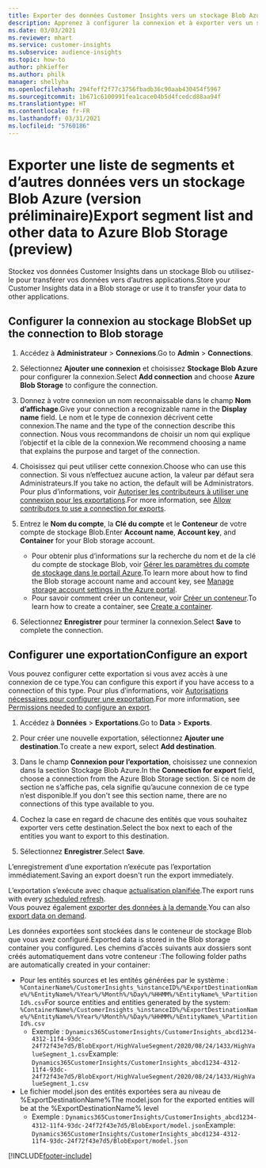 ```yaml
---
title: Exporter des données Customer Insights vers un stockage Blob Azure
description: Apprenez à configurer la connexion et à exporter vers un stockage Blob.
ms.date: 03/03/2021
ms.reviewer: mhart
ms.service: customer-insights
ms.subservice: audience-insights
ms.topic: how-to
author: phkieffer
ms.author: philk
manager: shellyha
ms.openlocfilehash: 294feff2f77c3756fbadb36c90aab430454f5967
ms.sourcegitcommit: 1b671c6100991fea1cace04b5d4fcedcd88aa94f
ms.translationtype: HT
ms.contentlocale: fr-FR
ms.lasthandoff: 03/31/2021
ms.locfileid: "5760186"
---
```

# <a name="export-segment-list-and-other-data-to-azure-blob-storage-preview"></a><span data-ttu-id="ccf45-103">Exporter une liste de segments et d’autres données vers un stockage Blob Azure (version préliminaire)</span><span class="sxs-lookup"><span data-stu-id="ccf45-103">Export segment list and other data to Azure Blob Storage (preview)</span></span>

<span data-ttu-id="ccf45-104">Stockez vos données Customer Insights dans un stockage Blob ou utilisez-le pour transférer vos données vers d’autres applications.</span><span class="sxs-lookup"><span data-stu-id="ccf45-104">Store your Customer Insights data in a Blob storage or use it to transfer your data to other applications.</span></span>

## <a name="set-up-the-connection-to-blob-storage"></a><span data-ttu-id="ccf45-105">Configurer la connexion au stockage Blob</span><span class="sxs-lookup"><span data-stu-id="ccf45-105">Set up the connection to Blob storage</span></span>

1. <span data-ttu-id="ccf45-106">Accédez à **Administrateur** > **Connexions**.</span><span class="sxs-lookup"><span data-stu-id="ccf45-106">Go to **Admin** > **Connections**.</span></span>

1. <span data-ttu-id="ccf45-107">Sélectionnez **Ajouter une connexion** et choisissez **Stockage Blob Azure** pour configurer la connexion.</span><span class="sxs-lookup"><span data-stu-id="ccf45-107">Select **Add connection** and choose **Azure Blob Storage** to configure the connection.</span></span>

1. <span data-ttu-id="ccf45-108">Donnez à votre connexion un nom reconnaissable dans le champ **Nom d’affichage**.</span><span class="sxs-lookup"><span data-stu-id="ccf45-108">Give your connection a recognizable name in the **Display name** field.</span></span> <span data-ttu-id="ccf45-109">Le nom et le type de connexion décrivent cette connexion.</span><span class="sxs-lookup"><span data-stu-id="ccf45-109">The name and the type of the connection describe this connection.</span></span> <span data-ttu-id="ccf45-110">Nous vous recommandons de choisir un nom qui explique l’objectif et la cible de la connexion.</span><span class="sxs-lookup"><span data-stu-id="ccf45-110">We recommend choosing a name that explains the purpose and target of the connection.</span></span>

1. <span data-ttu-id="ccf45-111">Choisissez qui peut utiliser cette connexion.</span><span class="sxs-lookup"><span data-stu-id="ccf45-111">Choose who can use this connection.</span></span> <span data-ttu-id="ccf45-112">Si vous n’effectuez aucune action, la valeur par défaut sera Administrateurs.</span><span class="sxs-lookup"><span data-stu-id="ccf45-112">If you take no action, the default will be Administrators.</span></span> <span data-ttu-id="ccf45-113">Pour plus d’informations, voir [Autoriser les contributeurs à utiliser une connexion pour les exportations](connections.md#allow-contributors-to-use-a-connection-for-exports).</span><span class="sxs-lookup"><span data-stu-id="ccf45-113">For more information, see [Allow contributors to use a connection for exports](connections.md#allow-contributors-to-use-a-connection-for-exports).</span></span>

1. <span data-ttu-id="ccf45-114">Entrez le **Nom du compte**, la **Clé du compte** et le **Conteneur** de votre compte de stockage Blob.</span><span class="sxs-lookup"><span data-stu-id="ccf45-114">Enter **Account name**, **Account key**, and **Container** for your Blob storage account.</span></span>
    - <span data-ttu-id="ccf45-115">Pour obtenir plus d’informations sur la recherche du nom et de la clé du compte de stockage Blob, voir [Gérer les paramètres du compte de stockage dans le portail Azure](/azure/storage/common/storage-account-manage).</span><span class="sxs-lookup"><span data-stu-id="ccf45-115">To learn more about how to find the Blob storage account name and account key, see [Manage storage account settings in the Azure portal](/azure/storage/common/storage-account-manage).</span></span>
    - <span data-ttu-id="ccf45-116">Pour savoir comment créer un conteneur, voir [Créer un conteneur](/azure/storage/blobs/storage-quickstart-blobs-portal#create-a-container).</span><span class="sxs-lookup"><span data-stu-id="ccf45-116">To learn how to create a container, see [Create a container](/azure/storage/blobs/storage-quickstart-blobs-portal#create-a-container).</span></span>

1. <span data-ttu-id="ccf45-117">Sélectionnez **Enregistrer** pour terminer la connexion.</span><span class="sxs-lookup"><span data-stu-id="ccf45-117">Select **Save** to complete the connection.</span></span> 

## <a name="configure-an-export"></a><span data-ttu-id="ccf45-118">Configurer une exportation</span><span class="sxs-lookup"><span data-stu-id="ccf45-118">Configure an export</span></span>

<span data-ttu-id="ccf45-119">Vous pouvez configurer cette exportation si vous avez accès à une connexion de ce type.</span><span class="sxs-lookup"><span data-stu-id="ccf45-119">You can configure this export if you have access to a connection of this type.</span></span> <span data-ttu-id="ccf45-120">Pour plus d’informations, voir [Autorisations nécessaires pour configurer une exportation](export-destinations.md#set-up-a-new-export).</span><span class="sxs-lookup"><span data-stu-id="ccf45-120">For more information, see [Permissions needed to configure an export](export-destinations.md#set-up-a-new-export).</span></span>

1. <span data-ttu-id="ccf45-121">Accédez à **Données** > **Exportations**.</span><span class="sxs-lookup"><span data-stu-id="ccf45-121">Go to **Data** > **Exports**.</span></span>

1. <span data-ttu-id="ccf45-122">Pour créer une nouvelle exportation, sélectionnez **Ajouter une destination**.</span><span class="sxs-lookup"><span data-stu-id="ccf45-122">To create a new export, select **Add destination**.</span></span>

1. <span data-ttu-id="ccf45-123">Dans le champ **Connexion pour l’exportation**, choisissez une connexion dans la section Stockage Blob Azure.</span><span class="sxs-lookup"><span data-stu-id="ccf45-123">In the **Connection for export** field, choose a connection from the Azure Blob Storage section.</span></span> <span data-ttu-id="ccf45-124">Si ce nom de section ne s’affiche pas, cela signifie qu’aucune connexion de ce type n’est disponible.</span><span class="sxs-lookup"><span data-stu-id="ccf45-124">If you don't see this section name, there are no connections of this type available to you.</span></span>

1. <span data-ttu-id="ccf45-125">Cochez la case en regard de chacune des entités que vous souhaitez exporter vers cette destination.</span><span class="sxs-lookup"><span data-stu-id="ccf45-125">Select the box next to each of the entities you want to export to this destination.</span></span>

1. <span data-ttu-id="ccf45-126">Sélectionnez **Enregistrer**.</span><span class="sxs-lookup"><span data-stu-id="ccf45-126">Select **Save**.</span></span>

<span data-ttu-id="ccf45-127">L’enregistrement d’une exportation n’exécute pas l’exportation immédiatement.</span><span class="sxs-lookup"><span data-stu-id="ccf45-127">Saving an export doesn't run the export immediately.</span></span>

<span data-ttu-id="ccf45-128">L’exportation s’exécute avec chaque [actualisation planifiée](system.md#schedule-tab).</span><span class="sxs-lookup"><span data-stu-id="ccf45-128">The export runs with every [scheduled refresh](system.md#schedule-tab).</span></span>     
<span data-ttu-id="ccf45-129">Vous pouvez également [exporter des données à la demande](export-destinations.md#run-exports-on-demand).</span><span class="sxs-lookup"><span data-stu-id="ccf45-129">You can also [export data on demand](export-destinations.md#run-exports-on-demand).</span></span> 

<span data-ttu-id="ccf45-130">Les données exportées sont stockées dans le conteneur de stockage Blob que vous avez configuré.</span><span class="sxs-lookup"><span data-stu-id="ccf45-130">Exported data is stored in the Blob storage container you configured.</span></span> <span data-ttu-id="ccf45-131">Les chemins d’accès suivants aux dossiers sont créés automatiquement dans votre conteneur :</span><span class="sxs-lookup"><span data-stu-id="ccf45-131">The following folder paths are automatically created in your container:</span></span>

- <span data-ttu-id="ccf45-132">Pour les entités sources et les entités générées par le système : `%ContainerName%/CustomerInsights_%instanceID%/%ExportDestinationName%/%EntityName%/%Year%/%Month%/%Day%/%HHMM%/%EntityName%_%PartitionId%.csv`</span><span class="sxs-lookup"><span data-stu-id="ccf45-132">For source entities and entities generated by the system: `%ContainerName%/CustomerInsights_%instanceID%/%ExportDestinationName%/%EntityName%/%Year%/%Month%/%Day%/%HHMM%/%EntityName%_%PartitionId%.csv`</span></span>
  - <span data-ttu-id="ccf45-133">Exemple : `Dynamics365CustomerInsights/CustomerInsights_abcd1234-4312-11f4-93dc-24f72f43e7d5/BlobExport/HighValueSegment/2020/08/24/1433/HighValueSegment_1.csv`</span><span class="sxs-lookup"><span data-stu-id="ccf45-133">Example: `Dynamics365CustomerInsights/CustomerInsights_abcd1234-4312-11f4-93dc-24f72f43e7d5/BlobExport/HighValueSegment/2020/08/24/1433/HighValueSegment_1.csv`</span></span>
- <span data-ttu-id="ccf45-134">Le fichier model.json des entités exportées sera au niveau de %ExportDestinationName%</span><span class="sxs-lookup"><span data-stu-id="ccf45-134">The model.json for the exported entities will be at the %ExportDestinationName% level</span></span>
  - <span data-ttu-id="ccf45-135">Exemple : `Dynamics365CustomerInsights/CustomerInsights_abcd1234-4312-11f4-93dc-24f72f43e7d5/BlobExport/model.json`</span><span class="sxs-lookup"><span data-stu-id="ccf45-135">Example: `Dynamics365CustomerInsights/CustomerInsights_abcd1234-4312-11f4-93dc-24f72f43e7d5/BlobExport/model.json`</span></span>

[!INCLUDE[footer-include](../includes/footer-banner.md)]
